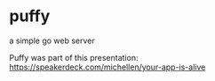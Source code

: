 # puffy
a simple go web server

Puffy was part of this presentation: https://speakerdeck.com/michellen/your-app-is-alive
